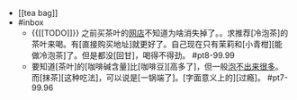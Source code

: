 - [[tea bag]]
- #inbox
    - {{[[TODO]]}} 之前买茶叶的[网店](https://bbs.saraba1st.com/2b/thread-2008582-2-1.html)不知道为啥消失掉了。。求推荐[冷泡茶]的茶叶来喝。有[直接购买地址]就更好了。自己现在只有茉莉和[小青柑][能做冷泡茶]了。但是都没[回甘]，喝得不得劲。 #pt8-99.99
    - 要知道[茶叶]的[咖啡碱含量]比[咖啡豆][高多了]，但一般[泡不出来很多](https://bbs.saraba1st.com/2b/thread-2024713-1-1.html)。
而[抹茶][这种吃法]，可以说是[一锅端了]。[字面意义上的][过瘾]。 #pt7-99.96
